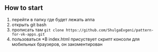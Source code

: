 ## How to start

1. перейти в папку где будет лежать аппа
2. открыть git bash
3. прописать там `git clone https://github.com/ShulgaEvgeni/pattern-for-vk-apps.git`
4. пользоваться
    *В index.html присуствует скрипт консоли для мобильных браузеров, он закоментирован
